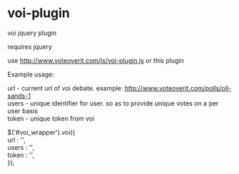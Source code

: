 voi-plugin
==========

voi jquery plugin

requires jquery

use http://www.voteoverit.com/js/voi-plugin.js or this plugin

Example usage:

url - current url of voi debate. example: http://www.voteoverit.com/polls/oil-sands-1 <br/>
users - unique identifier for user. so as to provide unique votes on a per user basis<br/>
token - unique token from voi<br/>

$('#voi_wrapper').voi({<br/>
    	url       : '',<br/>
    	users       : '',<br/>
    	token  : '', <br />
	});
